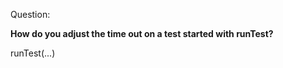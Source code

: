 Question:

**How do you adjust the time out on a test started with runTest?**

<div class="hint">
  runTest(...)
</div>

